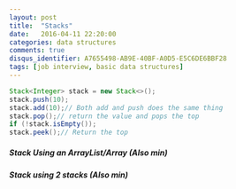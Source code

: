 ```yaml
---
layout: post
title:  "Stacks"
date:   2016-04-11 22:20:00
categories: data structures
comments: true
disqus_identifier: A7655498-AB9E-40BF-A0D5-E5C6DE6BBF28
tags: [job interview, basic data structures]
---
```


```java
Stack<Integer> stack = new Stack<>();
stack.push(10);
stack.add(10);// Both add and push does the same thing
stack.pop();// return the value and pops the top
if (!stack.isEmpty());
stack.peek();// Return the top
```
##### Stack Using an ArrayList/Array (Also min)

##### Stack using 2 stacks (Also min)

#####
